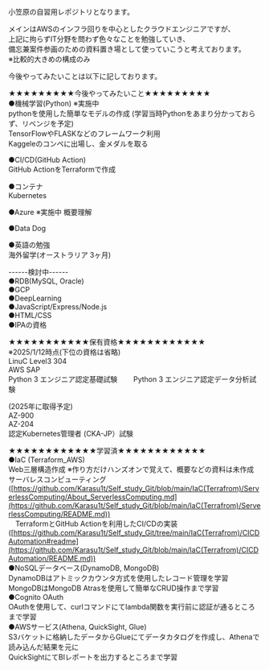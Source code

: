 小笠原の自習用レポジトリとなります。

メインはAWSのインフラ回りを中心としたクラウドエンジニアですが、  
上記に拘らずIT分野を問わず色々なことを勉強していき、  
備忘兼案件参画のための資料置き場として使っていこうと考えております。  
※比較的大きめの構成のみ  

今後やってみたいことは以下に記しております。  

★★★★★★★★★今後やってみたいこと★★★★★★★★★  
●機械学習(Python) ※実施中  
  pythonを使用した簡単なモデルの作成  (学習当時Pythonをあまり分かっておらず、リベンジを予定)  
  TensorFlowやFLASKなどのフレームワーク利用  
  Kaggeleのコンペに出場し、金メダルを取る  

●CI/CD(GitHub Action)   
  GitHub ActionをTerraformで作成  

●コンテナ  
  Kubernetes  

●Azure  ※実施中
  概要理解  

●Data Dog

●英語の勉強  
  海外留学(オーストラリア 3ヶ月)  

------検討中------  
●RDB(MySQL, Oracle)  
●GCP  
●DeepLearning  
●JavaScript/Express/Node.js  
●HTML/CSS  
●IPAの資格  

★★★★★★★★★★★保有資格★★★★★★★★★★★★  
※2025/1/12時点(下位の資格は省略)  
LinuC Level3 304  
AWS SAP  
Python 3 エンジニア認定基礎試験　　
Python 3 エンジニア認定データ分析試験　　

(2025年に取得予定)  
AZ-900  
AZ-204  
認定Kubernetes管理者 (CKA-JP）試験  

★★★★★★★★★★★★学習済★★★★★★★★★★★★  
●IaC (Terraform_AWS)   
  Web三層構造作成 ※作り方だけハンズオンで覚えて、概要などの資料は未作成  
  サーバレスコンピューティング ([https://github.com/Karasu1t/Self_study_Git/blob/main/IaC(Terrafrom)/ServerlessComputing/About_ServerlessComputing.md](https://github.com/Karasu1t/Self_study_Git/blob/main/IaC(Terrafrom)/ServerlessComputing/README.md))  
　TerraformとGitHub Actionを利用したCI/CDの実装([https://github.com/Karasu1t/Self_study_Git/tree/main/IaC(Terrafrom)/CICDAutomation#readme](https://github.com/Karasu1t/Self_study_Git/blob/main/IaC(Terrafrom)/CICDAutomation/README.md))  
●NoSQLデータベース(DynamoDB, MongoDB)  
  DynamoDBはアトミックカウンタ方式を使用したレコード管理を学習  
  MongoDBはMongoDB Atrasを使用して簡単なCRUD操作まで学習  
●Cognito OAuth    
  OAuthを使用して、curlコマンドにてlambda関数を実行前に認証が通るところまで学習  
●AWSサービス(Athena, QuickSight, Glue)  
  S3バケットに格納したデータからGlueにてデータカタログを作成し、Athenaで読み込んだ結果を元に  
  QuickSightにてBIレポートを出力するところまで学習  
